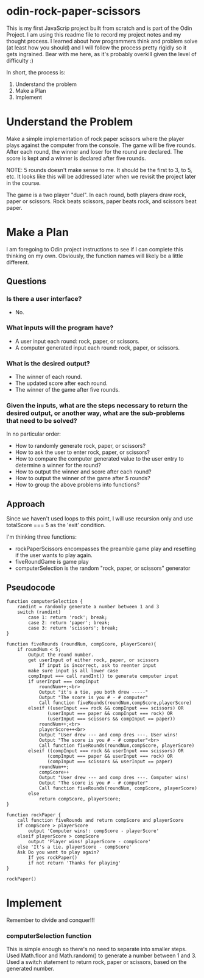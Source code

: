 # odin-rock-paper-scissors

This is my first JavaScrip project built from scratch and is part of the Odin Project. I am using this readme file to record my project notes and my thought process. I learned about how programmers think and problem solve (at least how you should) and I will follow the process pretty rigidly so it gets ingrained. Bear with me here, as it's probably overkill given the level of difficulty :)

In short, the process is:
1. Understand the problem
2. Make a Plan
3. Implement

# Understand the Problem
Make a simple implementation of rock paper scissors where the player plays against the computer from the console. The game will be five rounds. After each round, the winner and loser for the round are declared. The score is kept and a winner is declared after five rounds.

NOTE: 5 rounds doesn't make sense to me. It should be the first to 3, to 5, etc. It looks like this will be addressed later when we revisit the project later in the course.

The game is a two player "duel". In each round, both players draw rock, paper or scissors. Rock beats scissors, paper beats rock, and scissors beat paper.

# Make a Plan
I am foregoing to Odin project instructions to see if I can complete this thinking on my own. Obviously, the function names will likely be a little different.

## Questions
### Is there a user interface?
- No.

### What inputs will the program have?
- A user input each round: rock, paper, or scissors.
- A computer generated input each round: rock, paper, or scissors.

### What is the desired output?
- The winner of each round.
- The updated score after each round.
- The winner of the game after five rounds.

### Given the inputs, what are the steps necessary to return the desired output, or another way, what are the sub-problems that need to be solved?
In no particular order:
- How to randomly generate rock, paper, or scissors?
- How to ask the user to enter rock, paper, or scissors?
- How to compare the computer generated value to the user entry to determine a winner for the round?
- How to output the winner and score after each round?
- How to output the winner of the game after 5 rounds?
- How to group the above problems into functions?

## Approach
Since we haven't used loops to this point, I will use recursion only and use totalScore === 5 as the 'exit' condition.

I'm thinking three functions:
- rockPaperScissors encompasses the preamble game play and resetting if the user wants to play again.
- fiveRoundGame is game play
- computerSelection is the random "rock, paper, or scissors" generator

## Pseudocode

```
function computerSelection {
    randint = randomly generate a number between 1 and 3
    switch (randint)
        case 1: return 'rock'; break;
        case 2: return 'paper'; break;
        case 3: return 'scissors'; break;
}

function fiveRounds (roundNum, compScore, playerScore){
    if roundNum < 5;
        Output the round number.
        get userInput of either rock, paper, or scissors
            If input is incorrect, ask to reenter input
        make sure input is all lower case
        compInput === call randInt() to generate computer input
        if userInput === compInput
            roundNum++;<br>
            Output "it's a tie, you both drew -----"
            Output "The score is you # - # computer"
            Call function fiveRounds(roundNum,compScore,playerScore)
        elseif ((userInput === rock && compInput === scissors) OR
               (userInput === paper && compInput === rock) OR
               (userInput === scissors && compInput == paper))
            roundNum++;<br>
            playerScore++<br>
            Output "User drew --- and comp dres ---. User wins!
            Output "The score is you # - # computer"<br>
            Call function fiveRounds(roundNum,compScore, playerScore)
        elseif ((compInput === rock && userInput === scissors) OR
               (compInput === paper && userInput === rock) OR
               (compInput === scissors && userInput == paper)
            roundNum++;
            compScore++
            Output "User drew --- and comp dres ---. Computer wins!
            Output "The score is you # - # computer"
            Call function fiveRounds(roundNum, compScore, playerScore)
        else
            return compScore, playerScore;
}

function rockPaper {
    call function fiveRounds and return compScore and playerScore
    if compScore > playerScore
        output 'Computer wins!: compScore - playerScore'
    elseif playerScore > compScore
        output 'Player wins! playerScore - compScore'
    else 'It's a tie. playerScore - compScore'
    Ask Do you want to play again?
        If yes rockPaper()
        if not return 'Thanks for playing'
}

rockPaper()
```

# Implement
Remember to divide and conquer!!!

### computerSelection function
This is simple enough so there's no need to separate into smaller steps. 
Used Math.floor and Math.random() to generate a number between 1 and 3.
Used a switch statement to return rock, paper or scissors, based on the generated number.





